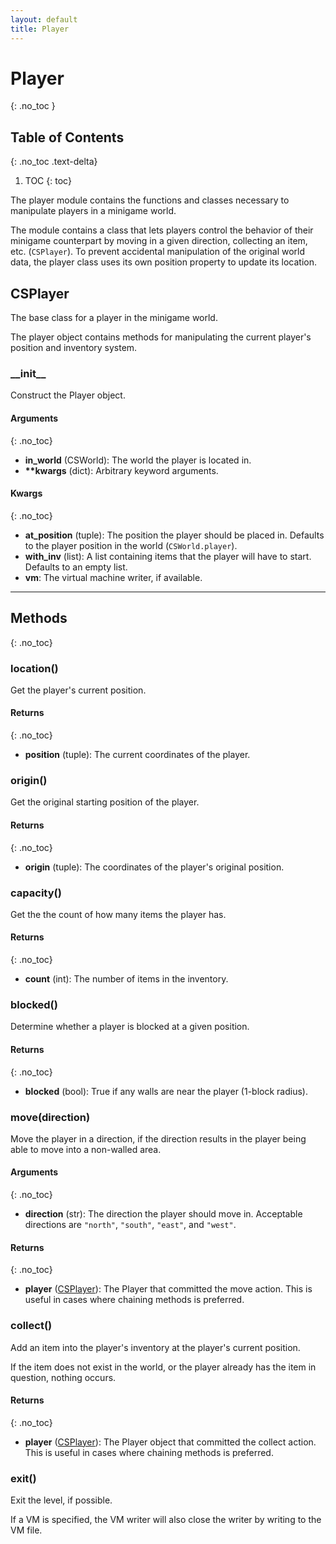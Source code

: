 ```yaml
---
layout: default
title: Player
---
```


# Player
{: .no_toc }

## Table of Contents
{: .no_toc .text-delta}

1. TOC
{: toc}

The player module contains the functions and classes necessary to manipulate players in
    a minigame world.

The module contains a class that lets players control the behavior of their minigame counterpart
    by moving in a given direction, collecting an item, etc. (`CSPlayer`). To prevent accidental
    manipulation of the original world data, the player class uses its own position property to
    update its location.

## CSPlayer

The base class for a player in the minigame world.

The player object contains methods for manipulating the current player's position and inventory system.

### \_\_init\_\_

Construct the Player object.

#### Arguments
{: .no_toc}

- **in_world** (CSWorld): The world the player is located in.
- **\*\*kwargs** (dict): Arbitrary keyword arguments.

#### Kwargs
{: .no_toc}

- **at_position** (tuple): The position the player should be placed in. Defaults to the player
    position in the world (`CSWorld.player`).
- **with_inv** (list): A list containing items that the player will have to start. Defaults to
    an empty list.
- **vm**: The virtual machine writer, if available.

---
## Methods
{: .no_toc}

### location()

Get the player's current position.

#### Returns
{: .no_toc}

- **position** (tuple): The current coordinates of the player.

### origin()

Get the original starting position of the player.

#### Returns
{: .no_toc}

- **origin** (tuple): The coordinates of the player's original position.

### capacity()

Get the the count of how many items the player has.

#### Returns
{: .no_toc}

- **count** (int): The number of items in the inventory.

### blocked()
Determine whether a player is blocked at a given position.

#### Returns
{: .no_toc}

- **blocked** (bool): True if any walls are near the player (1-block radius).

### move(direction)

Move the player in a direction, if the direction results in the player
being able to move into a non-walled area.

#### Arguments
{: .no_toc}

- **direction** (str): The direction the player should move in. Acceptable directions
    are `"north"`, `"south"`, `"east"`, and `"west"`.

#### Returns
{: .no_toc}

- **player** ([CSPlayer](#csplayer)): The Player that committed the move action. This is useful in cases
    where chaining methods is preferred.

### collect()

Add an item into the player's inventory at the player's current position.

If the item does not exist in the world, or the player already has the item in question,
    nothing occurs.

#### Returns
{: .no_toc}

- **player** ([CSPlayer](#csplayer)): The Player object that committed the collect action. This is useful
    in cases where chaining methods is preferred.

### exit()
Exit the level, if possible.

If a VM is specified, the VM writer will also close the writer by writing to the VM file.